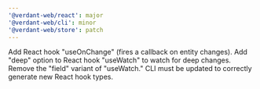 ```yaml
---
'@verdant-web/react': major
'@verdant-web/cli': minor
'@verdant-web/store': patch
---
```


Add React hook "useOnChange" (fires a callback on entity changes). Add "deep" option to React hook "useWatch" to watch for deep changes. Remove the "field" variant of "useWatch." CLI must be updated to correctly generate new React hook types.
